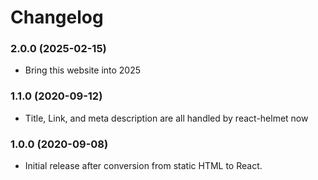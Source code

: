 # Changelog

### 2.0.0 (2025-02-15)

- Bring this website into 2025

### 1.1.0 (2020-09-12)

- Title, Link, and meta description are all handled by react-helmet now

### 1.0.0 (2020-09-08)

- Initial release after conversion from static HTML to React.
